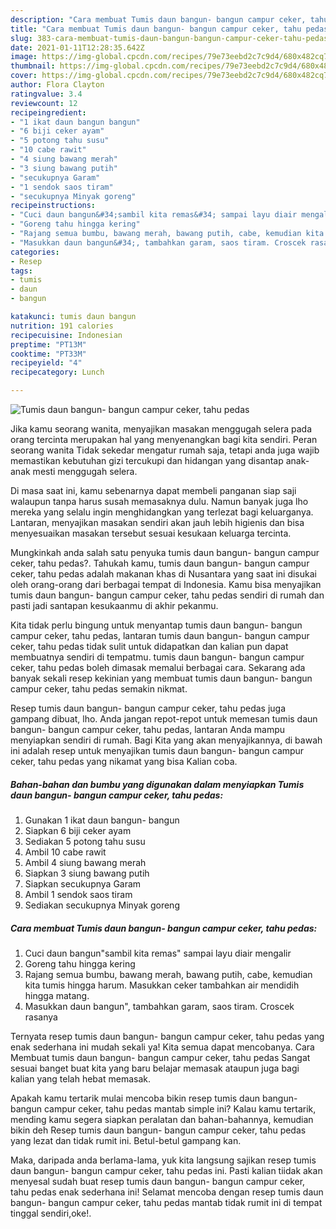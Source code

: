 ```yaml
---
description: "Cara membuat Tumis daun bangun- bangun campur ceker, tahu pedas Sederhana dan Mudah Dibuat"
title: "Cara membuat Tumis daun bangun- bangun campur ceker, tahu pedas Sederhana dan Mudah Dibuat"
slug: 383-cara-membuat-tumis-daun-bangun-bangun-campur-ceker-tahu-pedas-sederhana-dan-mudah-dibuat
date: 2021-01-11T12:28:35.642Z
image: https://img-global.cpcdn.com/recipes/79e73eebd2c7c9d4/680x482cq70/tumis-daun-bangun-bangun-campur-ceker-tahu-pedas-foto-resep-utama.jpg
thumbnail: https://img-global.cpcdn.com/recipes/79e73eebd2c7c9d4/680x482cq70/tumis-daun-bangun-bangun-campur-ceker-tahu-pedas-foto-resep-utama.jpg
cover: https://img-global.cpcdn.com/recipes/79e73eebd2c7c9d4/680x482cq70/tumis-daun-bangun-bangun-campur-ceker-tahu-pedas-foto-resep-utama.jpg
author: Flora Clayton
ratingvalue: 3.4
reviewcount: 12
recipeingredient:
- "1 ikat daun bangun bangun"
- "6 biji ceker ayam"
- "5 potong tahu susu"
- "10 cabe rawit"
- "4 siung bawang merah"
- "3 siung bawang putih"
- "secukupnya Garam"
- "1 sendok saos tiram"
- "secukupnya Minyak goreng"
recipeinstructions:
- "Cuci daun bangun&#34;sambil kita remas&#34; sampai layu diair mengalir"
- "Goreng tahu hingga kering"
- "Rajang semua bumbu, bawang merah, bawang putih, cabe, kemudian kita tumis hingga harum. Masukkan ceker tambahkan air mendidih hingga matang."
- "Masukkan daun bangun&#34;, tambahkan garam, saos tiram. Croscek rasanya"
categories:
- Resep
tags:
- tumis
- daun
- bangun

katakunci: tumis daun bangun 
nutrition: 191 calories
recipecuisine: Indonesian
preptime: "PT13M"
cooktime: "PT33M"
recipeyield: "4"
recipecategory: Lunch

---
```



![Tumis daun bangun- bangun campur ceker, tahu pedas](https://img-global.cpcdn.com/recipes/79e73eebd2c7c9d4/680x482cq70/tumis-daun-bangun-bangun-campur-ceker-tahu-pedas-foto-resep-utama.jpg)

Jika kamu seorang wanita, menyajikan masakan menggugah selera pada orang tercinta merupakan hal yang menyenangkan bagi kita sendiri. Peran seorang  wanita Tidak sekedar mengatur rumah saja, tetapi anda juga wajib memastikan kebutuhan gizi tercukupi dan hidangan yang disantap anak-anak mesti menggugah selera.

Di masa  saat ini, kamu sebenarnya dapat membeli panganan siap saji walaupun tanpa harus susah memasaknya dulu. Namun banyak juga lho mereka yang selalu ingin menghidangkan yang terlezat bagi keluarganya. Lantaran, menyajikan masakan sendiri akan jauh lebih higienis dan bisa menyesuaikan masakan tersebut sesuai kesukaan keluarga tercinta. 



Mungkinkah anda salah satu penyuka tumis daun bangun- bangun campur ceker, tahu pedas?. Tahukah kamu, tumis daun bangun- bangun campur ceker, tahu pedas adalah makanan khas di Nusantara yang saat ini disukai oleh orang-orang dari berbagai tempat di Indonesia. Kamu bisa menyajikan tumis daun bangun- bangun campur ceker, tahu pedas sendiri di rumah dan pasti jadi santapan kesukaanmu di akhir pekanmu.

Kita tidak perlu bingung untuk menyantap tumis daun bangun- bangun campur ceker, tahu pedas, lantaran tumis daun bangun- bangun campur ceker, tahu pedas tidak sulit untuk didapatkan dan kalian pun dapat membuatnya sendiri di tempatmu. tumis daun bangun- bangun campur ceker, tahu pedas boleh dimasak memalui berbagai cara. Sekarang ada banyak sekali resep kekinian yang membuat tumis daun bangun- bangun campur ceker, tahu pedas semakin nikmat.

Resep tumis daun bangun- bangun campur ceker, tahu pedas juga gampang dibuat, lho. Anda jangan repot-repot untuk memesan tumis daun bangun- bangun campur ceker, tahu pedas, lantaran Anda mampu menyiapkan sendiri di rumah. Bagi Kita yang akan menyajikannya, di bawah ini adalah resep untuk menyajikan tumis daun bangun- bangun campur ceker, tahu pedas yang nikamat yang bisa Kalian coba.

<!--inarticleads1-->

##### Bahan-bahan dan bumbu yang digunakan dalam menyiapkan Tumis daun bangun- bangun campur ceker, tahu pedas:

1. Gunakan 1 ikat daun bangun- bangun
1. Siapkan 6 biji ceker ayam
1. Sediakan 5 potong tahu susu
1. Ambil 10 cabe rawit
1. Ambil 4 siung bawang merah
1. Siapkan 3 siung bawang putih
1. Siapkan secukupnya Garam
1. Ambil 1 sendok saos tiram
1. Sediakan secukupnya Minyak goreng




<!--inarticleads2-->

##### Cara membuat Tumis daun bangun- bangun campur ceker, tahu pedas:

1. Cuci daun bangun&#34;sambil kita remas&#34; sampai layu diair mengalir
1. Goreng tahu hingga kering
1. Rajang semua bumbu, bawang merah, bawang putih, cabe, kemudian kita tumis hingga harum. Masukkan ceker tambahkan air mendidih hingga matang.
1. Masukkan daun bangun&#34;, tambahkan garam, saos tiram. Croscek rasanya




Ternyata resep tumis daun bangun- bangun campur ceker, tahu pedas yang enak sederhana ini mudah sekali ya! Kita semua dapat mencobanya. Cara Membuat tumis daun bangun- bangun campur ceker, tahu pedas Sangat sesuai banget buat kita yang baru belajar memasak ataupun juga bagi kalian yang telah hebat memasak.

Apakah kamu tertarik mulai mencoba bikin resep tumis daun bangun- bangun campur ceker, tahu pedas mantab simple ini? Kalau kamu tertarik, mending kamu segera siapkan peralatan dan bahan-bahannya, kemudian bikin deh Resep tumis daun bangun- bangun campur ceker, tahu pedas yang lezat dan tidak rumit ini. Betul-betul gampang kan. 

Maka, daripada anda berlama-lama, yuk kita langsung sajikan resep tumis daun bangun- bangun campur ceker, tahu pedas ini. Pasti kalian tiidak akan menyesal sudah buat resep tumis daun bangun- bangun campur ceker, tahu pedas enak sederhana ini! Selamat mencoba dengan resep tumis daun bangun- bangun campur ceker, tahu pedas mantab tidak rumit ini di tempat tinggal sendiri,oke!.


